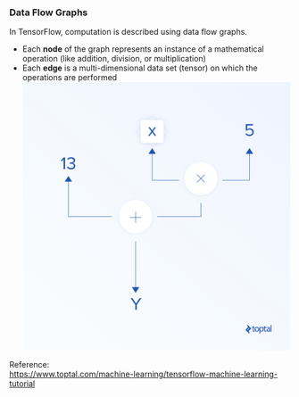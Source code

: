 ### Data Flow Graphs
In TensorFlow, computation is described using data flow graphs.
* Each **node** of the graph represents an instance of a mathematical operation (like addition, division, or multiplication)
* Each **edge** is a multi-dimensional data set (tensor) on which the operations are performed    
![alt text](images/DataFlowGraphs.png)


Reference:    
https://www.toptal.com/machine-learning/tensorflow-machine-learning-tutorial   

